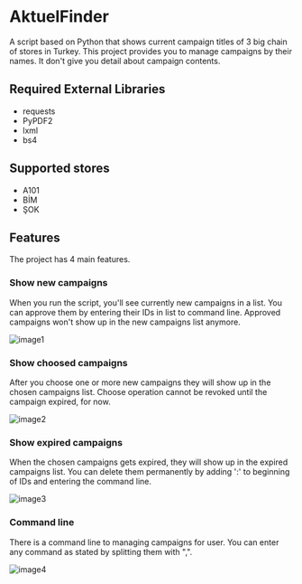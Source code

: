 # AktuelFinder
A script based on Python that shows current campaign titles of 3 big chain of stores in Turkey. This project provides you to manage campaigns by their names. It don't give you detail about campaign contents.

## Required External Libraries
- requests
- PyPDF2
- lxml
- bs4

## Supported stores
- A101
- BİM
- ŞOK

## Features
The project has 4 main features.

### Show new campaigns
When you run the script, you'll see currently new campaigns in a list. You can approve them by entering their IDs in list to command line. Approved campaigns won't show up in the new campaigns list anymore.

![image1](https://res.cloudinary.com/djiay4zdw/image/upload/v1604840632/aktuelfinder_pic1_u836co.jpg)

### Show choosed campaigns
After you choose one or more new campaigns they will show up in the chosen campaigns list. Choose operation cannot be revoked until the campaign expired, for now.

![image2](https://res.cloudinary.com/djiay4zdw/image/upload/v1604837991/aktuelfinder_pic2_nipldz.jpg)

### Show expired campaigns
When the chosen campaigns gets expired, they will show up in the expired campaigns list. You can delete them permanently by adding ':' to beginning of IDs and entering the command line.

![image3](https://res.cloudinary.com/djiay4zdw/image/upload/v1604840587/aktuelfinder_pic3_ahbzbe.jpg)

### Command line
There is a command line to managing campaigns for user. You can enter any command as stated by splitting them with ",".

![image4](https://res.cloudinary.com/djiay4zdw/image/upload/v1604840766/aktuelfinder_pic4_zoevww.jpg)
